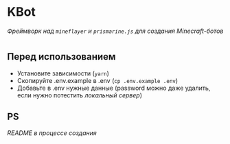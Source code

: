 # KBot

_Фреймворк над `mineflayer` и `prismarine.js` для создания Minecraft-ботов_

#

## Перед использованием

- Установите зависимости (`yarn`)
- Скопируйте .env.example в .env (`cp .env.example .env`)
- Добавьте в .env нужные данные (password можно даже удалить, если нужно потестить _локальный сервер_)

## PS

_README в процессе создания_
